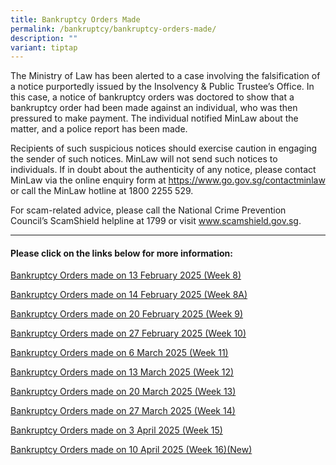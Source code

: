 ```yaml
---
title: Bankruptcy Orders Made
permalink: /bankruptcy/bankruptcy-orders-made/
description: ""
variant: tiptap
---
```

<p>The Ministry of Law has been alerted to a case involving the falsification
of a notice purportedly issued by the Insolvency &amp; Public Trustee’s
Office. In this case, a notice of bankruptcy orders was doctored to show
that a bankruptcy order had been made against an individual, who was then
pressured to make payment. The individual notified MinLaw about the matter,
and a police report has been made.</p>
<p>Recipients of such suspicious notices should exercise caution in engaging
the sender of such notices. MinLaw will not send such notices to individuals.
If in doubt about the authenticity of any notice, please contact MinLaw
via the online enquiry form at <a href="https://www.go.gov.sg/contactminlaw" rel="noopener nofollow" target="_blank">https://www.go.gov.sg/contactminlaw</a> or
call the MinLaw hotline at 1800 2255 529.</p>
<p>For scam-related advice, please call the National Crime Prevention Council’s
ScamShield helpline at 1799 or visit <a href="https://www.scamshield.gov.sg/" rel="noopener nofollow" target="_blank">www.scamshield.gov.sg</a>.</p>
<hr>
<h4><strong>Please click on the links below for more information:</strong></h4>
<p></p>
<p><a href="/files/BOs Made/Bankruptcy_Orders_made_on_13_February_2025__Week_8_.pdf" rel="noopener nofollow" target="_blank">Bankruptcy Orders made on 13 February 2025 (Week 8)</a>
</p>
<p><a href="/files/BOs Made/Bankruptcy_Orders_made_on_14_February_2025__Week_8A_.pdf" rel="noopener nofollow" target="_blank">Bankruptcy Orders made on 14 February 2025 (Week 8A)</a>
</p>
<p><a href="/files/BOs Made/Bankruptcy_Orders_made_on_20_February_2025__Week_9_.pdf" rel="noopener nofollow" target="_blank">Bankruptcy Orders made on 20 February 2025 (Week 9)</a>
</p>
<p><a href="/files/BOs Made/Bankruptcy_Orders_made_on_27_February_2025__Week_10_.pdf" rel="noopener nofollow" target="_blank">Bankruptcy Orders made on 27 February 2025 (Week 10)</a>
</p>
<p><a href="/files/BOs Made/Bankruptcy_Orders_made_on_6_March_2025__Week_11_.pdf" rel="noopener nofollow" target="_blank">Bankruptcy Orders made on 6 March 2025 (Week 11)</a>
</p>
<p><a href="/files/BOs Made/Bankruptcy_Orders_made_on_13_March_2025__Week_12_.pdf" rel="noopener nofollow" target="_blank">Bankruptcy Orders made on 13 March 2025 (Week 12)</a>
</p>
<p><a href="/files/BOs Made/Bankruptcy_Orders_made_on_20_March_2025__Week_13_.pdf" rel="noopener nofollow" target="_blank">Bankruptcy Orders made on 20 March 2025 (Week 13)</a>
</p>
<p><a href="/files/BOs Made/Bankruptcy_Orders_made_on_27_March_2025__Week_14_.pdf" rel="noopener nofollow" target="_blank">Bankruptcy Orders made on 27 March 2025 (Week 14)</a>
</p>
<p><a href="/files/BOs Made/Bankruptcy_Orders_made_on_3_April_2025__Week_15_.pdf" rel="noopener nofollow" target="_blank">Bankruptcy Orders made on 3 April 2025 (Week 15)</a>
</p>
<p><a href="/files/BOs Made/Bankruptcy_Orders_made_on_10_April_2025__Week_16_.pdf" rel="noopener nofollow" target="_blank">Bankruptcy Orders made on 10 April 2025 (Week 16)(New)</a>
</p>
<p></p>